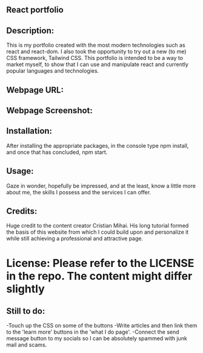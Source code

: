 ## React portfolio

## Description:

This is my portfolio created with the most modern technologies such as react and react-dom. I also took the opportunity to try out a new (to me) CSS framework, Tailwind CSS.
This portfolio is intended to be a way to market myself, to show that I can use and manipulate react and currently popular languages and technologies.

## Webpage URL:



## Webpage Screenshot:


## Installation: 

After installing the appropriate packages, in the console type npm install, and once that has concluded, npm start. 

## Usage:

Gaze in wonder, hopefully be impressed, and at the least, know a little more about me, the skills I possess and the services I can offer. 

## Credits: 

Huge credit to the content creator Cristian Mihai. His long tutorial formed the basis of this website from which I could build upon and personalize it while still achieving a professional and attractive page. 

# License: Please refer to the LICENSE in the repo. The content might differ slightly

## Still to do:
-Touch up the CSS on some of the buttons
-Write articles and then link them to the 'learn more' buttons in the 'what I do page'.
-Connect the send message button to my socials so I can be absolutely spammed with junk mail and scams. 